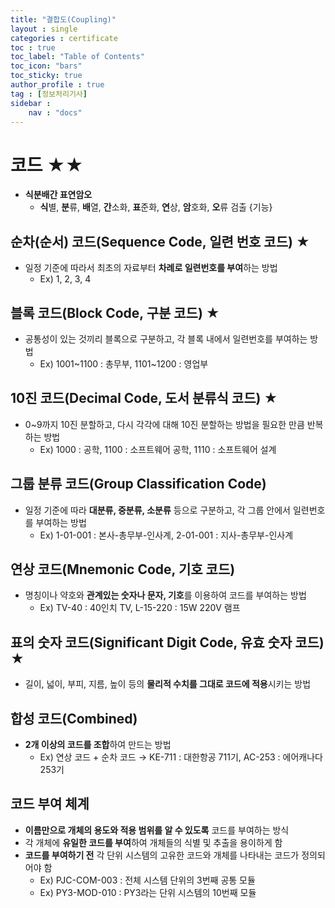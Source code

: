 ```yaml
---
title: "결합도(Coupling)"
layout : single
categories : certificate
toc : true
toc_label: "Table of Contents"
toc_icon: "bars"
toc_sticky: true
author_profile : true
tag : [정보처리기사]
sidebar :
    nav : "docs"
---
```


# 코드 ★★
- **식분배간 표연암오**
  - **식**별, **분**류, **배**열, **간**소화, **표**준화, **연**상, **암**호화, **오**류 검출 {기능}

## 순차(순서) 코드(Sequence Code, 일련 번호 코드) ★
- 일정 기준에 따라서 최초의 자료부터 **차례로 일련번호를 부여**하는 방법
  - Ex) 1, 2, 3, 4 

## 블록 코드(Block Code, 구분 코드) ★
- 공통성이 있는 것끼리 블록으로 구분하고, 각 블록 내에서 일련번호를 부여하는 방법
  - Ex) 1001~1100 : 총무부, 1101~1200 : 영업부 

## 10진 코드(Decimal Code, 도서 분류식 코드) ★
- 0~9까지 10진 분할하고, 다시 각각에 대해 10진 분할하는 방법을 필요한 만큼 반복하는 방법
  - Ex) 1000 : 공학, 1100 : 소프트웨어 공학, 1110 : 소프트웨어 설계

## 그룹 분류 코드(Group Classification Code)
- 일정 기준에 따라 **대분류, 중분류, 소분류** 등으로 구분하고, 각 그룹 안에서 일련번호를 부여하는 방법
  - Ex) 1-01-001 : 본사-총무부-인사계, 2-01-001 : 지사-총무부-인사계

## 연상 코드(Mnemonic Code, 기호 코드)
- 명칭이나 약호와 **관계있는 숫자나 문자, 기호**를 이용하여 코드를 부여하는 방법
  - Ex) TV-40 : 40인치 TV, L-15-220 : 15W 220V 램프

## 표의 숫자 코드(Significant Digit Code, 유효 숫자 코드) ★
- 길이, 넓이, 부피, 지름, 높이 등의 **물리적 수치를 그대로 코드에 적용**시키는 방법

## 합성 코드(Combined)
- **2개 이상의 코드를 조합**하여 만드는 방법
  - Ex) 연상 코드 + 순차 코드 → KE-711 : 대한항공 711기, AC-253 : 에어캐나다 253기

## 코드 부여 체계
- **이름만으로 개체의 용도와 적용 범위를 알 수 있도록** 코드를 부여하는 방식
- 각 개체에 **유일한 코드를 부여**하여 개체들의 식별 및 추출을 용이하게 함
- **코드를 부여하기 전** 각 단위 시스템의 고유한 코드와 개체를 나타내는 코드가 정의되어야 함
  - Ex) PJC-COM-003 : 전체 시스템 단위의 3번째 공통 모듈
  - Ex) PY3-MOD-010 : PY3라는 단위 시스템의 10번째 모듈 